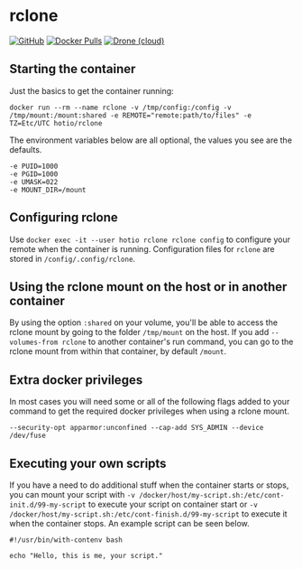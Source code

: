 # rclone

[![GitHub](https://img.shields.io/badge/source-github-lightgrey?style=flat-square)](https://github.com/hotio/docker-rclone)
[![Docker Pulls](https://img.shields.io/docker/pulls/hotio/rclone?style=flat-square)](https://hub.docker.com/r/hotio/rclone)
[![Drone (cloud)](https://img.shields.io/drone/build/hotio/docker-rclone?style=flat-square)](https://cloud.drone.io/hotio/docker-rclone)

## Starting the container

Just the basics to get the container running:

```shell
docker run --rm --name rclone -v /tmp/config:/config -v /tmp/mount:/mount:shared -e REMOTE="remote:path/to/files" -e TZ=Etc/UTC hotio/rclone
```

The environment variables below are all optional, the values you see are the defaults.

```shell
-e PUID=1000
-e PGID=1000
-e UMASK=022
-e MOUNT_DIR=/mount
```

## Configuring rclone

Use `docker exec -it --user hotio rclone rclone config` to configure your remote when the container is running. Configuration files for `rclone` are stored in `/config/.config/rclone`.

## Using the rclone mount on the host or in another container

By using the option `:shared` on your volume, you'll be able to access the rclone mount by going to the folder `/tmp/mount` on the host. If you add `--volumes-from rclone` to another container's run command, you can go to the rclone mount from within that container, by default `/mount`.

## Extra docker privileges

In most cases you will need some or all of the following flags added to your command to get the required docker privileges when using a rclone mount.

```shell
--security-opt apparmor:unconfined --cap-add SYS_ADMIN --device /dev/fuse
```

## Executing your own scripts

If you have a need to do additional stuff when the container starts or stops, you can mount your script with `-v /docker/host/my-script.sh:/etc/cont-init.d/99-my-script` to execute your script on container start or `-v /docker/host/my-script.sh:/etc/cont-finish.d/99-my-script` to execute it when the container stops. An example script can be seen below.

```shell
#!/usr/bin/with-contenv bash

echo "Hello, this is me, your script."
```
